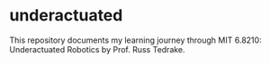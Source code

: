 # underactuated
This repository documents my learning journey through MIT 6.8210: Underactuated Robotics by Prof. Russ Tedrake.
